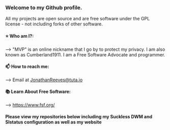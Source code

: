 ### Welcome to my Github profile.
All my projects are open source and are free software under the GPL license - not including forks of other software.

#### ⭐ Who am I?:
--> "MVP" is an online nickname that I go by to protect my privacy. I am also known as Cumberland1911.  I am a Free Software Advocate and programmer. 

#### 📫 How to reach me: 
--> Email at JonathanReeves@tuta.io

#### 📚 Learn About Free Software:
--> https://www.fsf.org/

#### Please view my repositories below including my Suckless DWM and Slstatus configuration as well as my website 
